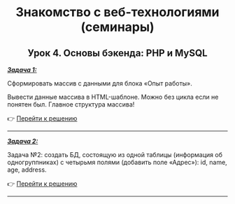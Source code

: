 <center>

# Знакомство с веб-технологиями (семинары)

## Урок 4. Основы бэкенда: PHP и MySQL

</center>

<u>***Задача 1:***</u>

Cформировать массив с данными для блока «Опыт работы».

Вывести данные массива в HTML-шаблоне. Можно без цикла если не понятен был. Главное структура массива!

:point_right: [Перейти к решению](https://github.com/ANT050/Homework_20.12.2022-web/blob/main/Task_1/Task_1.md "Открыть")

---

<u>***Задача 2:***</u>

Задача №2: создать БД, состоящую из одной таблицы (информация об одногруппниках) с четырьмя полями (добавить поле «Адрес»): id, name, age, address.

:point_right: [Перейти к решению](https://github.com/ANT050/Homework_20.12.2022-web/blob/main/Task_2/Task_2.md "Открыть")

---

